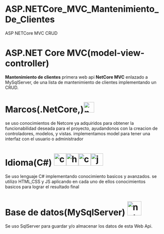 # ASP.NETCore_MVC_Mantenimiento_De_Clientes
ASP NETCore MVC CRUD


 # ASP.NET Core MVC(model-view-controller)
 **Mantenimiento de clientes** primera web api **NetCore MVC** enlazado a MySqlServer, de una lista de mantenimiento de clientes implementando un CRUD.
 
  # Marcos(.NetCore,)<img src="https://img.stackshare.io/service/11331/asp.net-core.png" alt="netcore logo" width="34">
 
 se uso conocimientos de Netcore ya adquiridos para obtener la funcionabilidad deseada para el proyecto, ayudandonos con la creacion de controladores, modelos, y vistas.
 implementamos model para tener una interfaz con el usuario o administrador
 
 # Idioma(C#) <img src="https://user-images.githubusercontent.com/109057897/180828183-a0f1cd76-a690-4f14-9247-bd78df1b73e0.png" alt="c# logo" width="40"><img src="https://upload.wikimedia.org/wikipedia/commons/thumb/6/61/HTML5_logo_and_wordmark.svg/2048px-HTML5_logo_and_wordmark.svg.png" alt="html logo" width="40"><img src="https://cdn-icons-png.flaticon.com/512/919/919826.png" alt="css logo" width="40"><img src="https://upload.wikimedia.org/wikipedia/commons/thumb/9/99/Unofficial_JavaScript_logo_2.svg/2048px-Unofficial_JavaScript_logo_2.svg.png" alt="js logo" width="40">
 Se uso lenguaje C# implementando conocimiento basicos y avanzados.
 se utilizo HTML,CSS y JS aplicando en cada uno de ellos conocimientos basicos para lograr el resultado final
 

 # Base de datos(MySqlServer) <img src="https://blog.artegrafico.net/wp-content/uploads/2019/10/mysql-logo.png" alt="netcore logo" width="46">
 Se uso SqlServer para guardar y/o almacenar los datos de esta Web Api.
